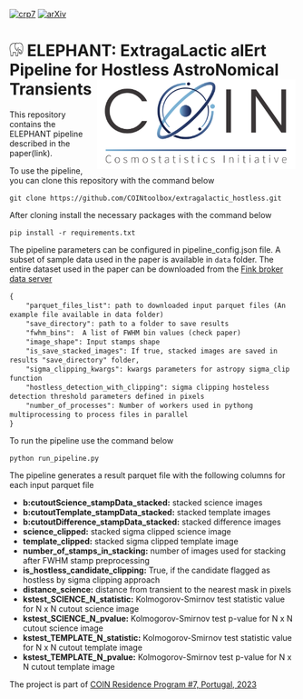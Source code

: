 [![crp7](https://img.shields.io/badge/CRP-7-%23ED9145?labelColor=%23ED9145&color=%2321609D)](https://cosmostatistics-initiative.org/residence-programs/crp7/)
[![arXiv](https://img.shields.io/badge/arXiv-astro--ph%2FXXXX.XXX-%23ED9145?labelColor=%23ED9145&color=%2321609D)](https://arxiv.org/abs/XXXX.XXXX) 


# ![ICON](images/Elephant.png) ELEPHANT: ExtragaLactic alErt Pipeline for Hostless AstroNomical Transients  <img align="right" src="images/coin_logo.png" width="350">


This repository contains the ELEPHANT pipeline described in the paper(link).

To use the pipeline, you can clone this repository with the command below

    git clone https://github.com/COINtoolbox/extragalactic_hostless.git

After cloning install the necessary packages with the command below 

    pip install -r requirements.txt

The pipeline parameters can be configured in pipeline_config.json file.
A subset of sample data used in the paper is available in `data` folder. The entire dataset used in the paper 
can be downloaded from the [Fink broker data server](https://fink-portal.org)


    {
        "parquet_files_list": path to downloaded input parquet files (An example file available in data folder)
        "save_directory": path to a folder to save results
        "fwhm_bins":  A list of FWHM bin values (check paper)
        "image_shape": Input stamps shape
        "is_save_stacked_images": If true, stacked images are saved in results "save_directory" folder,
        "sigma_clipping_kwargs": kwargs parameters for astropy sigma_clip function
        "hostless_detection_with_clipping": sigma clipping hosteless detection threshold parameters defined in pixels
        "number_of_processes": Number of workers used in pythong multiprocessing to process files in parallel
    }

To run the pipeline use the command below

    python run_pipeline.py

The pipeline generates a result parquet file with the following columns for each input parquet file

- **b:cutoutScience_stampData_stacked:** stacked science images 
- **b:cutoutTemplate_stampData_stacked:** stacked template images
- **b:cutoutDifference_stampData_stacked:** stacked difference images
- **science_clipped:** stacked sigma clipped science image
- **template_clipped:** stacked sigma clipped template image
- **number_of_stamps_in_stacking:** number of images used for stacking after FWHM stamp preprocessing
- **is_hostless_candidate_clipping:** True, if the candidate flagged as hostless by sigma clipping approach
- **distance_science:** distance from transient to the nearest mask in pixels
- **kstest_SCIENCE_N_statistic:** Kolmogorov-Smirnov test statistic value for N x N cutout science image
- **kstest_SCIENCE_N_pvalue:** Kolmogorov-Smirnov test p-value for N x N cutout science image
- **kstest_TEMPLATE_N_statistic:** Kolmogorov-Smirnov test statistic value for N x N cutout template image
- **kstest_TEMPLATE_N_pvalue:** Kolmogorov-Smirnov test p-value for N x N cutout template image

The project is part of [COIN Residence Program #7, Portugal, 2023](https://cosmostatistics-initiative.org/residence-programs/crp7/)




